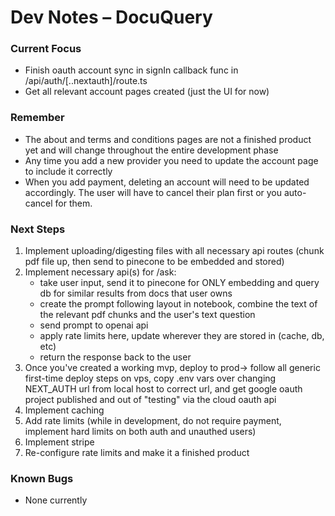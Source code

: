 # Dev Notes – DocuQuery

### Current Focus
- Finish oauth account sync in signIn callback func in /api/auth/[..nextauth]/route.ts
- Get all relevant account pages created (just the UI for now)

### Remember
- The about and terms and conditions pages are not a finished product yet and will change throughout the entire development phase
- Any time you add a new provider you need to update the account page to include it correctly
- When you add payment, deleting an account will need to be updated accordingly. The user will have to cancel their plan first or you auto-cancel for them.

### Next Steps
1. Implement uploading/digesting files with all necessary api routes (chunk pdf file up, then send to pinecone to be embedded and stored)
2. Implement necessary api(s) for /ask:
    - take user input, send it to pinecone for ONLY embedding and query db for similar results from docs that user owns
    - create the prompt following layout in notebook, combine the text of the relevant pdf chunks and the user's text question
    - send prompt to openai api
    - apply rate limits here, update wherever they are stored in (cache, db, etc)
    - return the response back to the user
3. Once you've created a working mvp, deploy to prod-> follow all generic first-time deploy steps on vps, copy .env vars over changing NEXT_AUTH url from local host to correct url, and get google oauth project published and out of "testing" via the cloud oauth api
4. Implement caching
5. Add rate limits (while in development, do not require payment, implement hard limits on both auth and unauthed users)
6. Implement stripe
7. Re-configure rate limits and make it a finished product

### Known Bugs
- None currently
